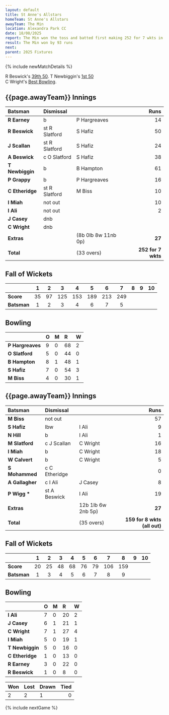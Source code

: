 ```yaml
---
layout: default
title: St Anne's Allstars
homeTeam: St Anne's Allstars
awayTeam: The Min
location: Alexandra Park CC 
date: 18/08/2025
report: The Min won the toss and batted first making 252 for 7 wkts in 33 overs. St Anne's replied with 159 for 8 wkts (all out) in 35 overs.
result: The Min won by 93 runs
next: 
parent: 2025 Fixtures
---
```


{% include newMatchDetails %}

R Beswick's [39th 50](../records/honours-board-batting). T Newbiggin's [1st 50](../records/honours-board-batting)<br/>
C Wright's [Best Bowling](../records/honours-board-bowling#'Athletics'-in-an-Innings).

## {{page.awayTeam}} Innings

| Batsman | Dismissal | | Runs |
|:---|:---|---|---:|
| **R Earney** | b | P Hargreaves | 14 |
| **R Beswick** | st R Slatford | S Hafiz | 50 |
| **J Scallan** | st R Slatford | S Hafiz | 24 |
| **A Beswick** | c O Slatford | S Hafiz | 38 |
| **T Newbiggin** | b | B Hampton | 61 |
| **P Grappy** | b | P Hargreaves | 16 |
| **C Etheridge** | st R Slatford | M Biss | 10 |
| **I Miah** | not out |  | 10 |
| **I Ali** | not out |  | 2 |
| **J Casey** | dnb |  |  |
| **C Wright** | dnb |  |  |
| **Extras** | | (8b 0lb 8w 11nb 0p) | **27** |
| **Total** | | (33 overs) | **252 for 7 wkts** |

## Fall of Wickets

| | 1 | 2 | 3 | 4 | 5 | 6 | 7 | 8 | 9 | 10 |
|---|:---:|:---:|:---:|:---:|:---:|:---:|:---:|:---:|:---:|:---:|
| **Score** | 35 | 97 | 125 | 153 | 189 | 213 | 249 |  |  |  |
| **Batsman** | 1 | 2 | 3 | 4 | 6 | 7 | 5 |  |  |  |

## Bowling

| | O | M | R | W |
|---|:---|:---|:---|:---|
| **P Hargreaves** | 9 | 0 | 68 | 2 |
| **O Slatford** | 5 | 0 | 44 | 0 |
| **B Hampton** | 8 | 1 | 48 | 1 |
| **S Hafiz** | 7 | 0 | 54 | 3 |
| **M Biss** | 4 | 0 | 30 | 1 |

## {{page.awayTeam}} Innings

| Batsman | Dismissal | | Runs |
|:---|:---|---|---:|
| **M Biss** | not out |  | 57 |
| **S Hafiz** | lbw | I Ali | 9 |
| **N Hill** | b | I Ali | 1 |
| **M Slatford** | c J Scallan | C Wright | 16 |
| **I Miah** | b | C Wright | 18 |
| **W Calvert** | b | C Wright | 5 |
| **S Mohammed** | c C Etheridge | | 0 |
| **A Gallagher** | c I Ali | J Casey | 8 |
| **P Wigg &#42;** | st A Beswick | I Ali | 19 |
| **Extras** | | 12b 1lb 6w 2nb 5p) | **27** |
| **Total** | | (35 overs) | **159 for 8 wkts (all out)** |

## Fall of Wickets

| | 1 | 2 | 3 | 4 | 5 | 6 | 7 | 8 | 9 | 10 |
|---|:---:|:---:|:---:|:---:|:---:|:---:|:---:|:---:|:---:|:---:|
| **Score** | 20 | 25 | 48 | 68 | 76 | 79 | 106 | 159 |  |  |
| **Batsman** | 1 | 3 | 4 | 5 | 6 | 7 | 8 | 9 |  |  | 

## Bowling

| | O | M | R | W |
|---|:---|:---|:---|:---|
| **I Ali** | 7 | 0 | 20 | 2 |
| **J Casey** | 6 | 1 | 21 | 1 |
| **C Wright** | 7 | 1 | 27 | 4 |
| **I Miah** | 5 | 0 | 19 | 1 |
| **T Newbiggin** | 5 | 0 | 16 | 0 |
| **C Etheridge** | 1 | 0 | 13 | 0 |
| **R Earney** | 3 | 0 | 22 | 0 |
| **R Beswick** | 1 | 0 | 8 | 0 |

| Won | Lost | Drawn | Tied |
|:---|:---|:---|---:|
| 2 | 2 | 1 | 0 |

{% include nextGame %}